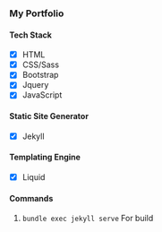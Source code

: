 ### My Portfolio

#### Tech Stack
* [x] HTML
* [x] CSS/Sass
* [x] Bootstrap
* [x] Jquery
* [x] JavaScript

#### Static Site Generator

* [x] Jekyll 

#### Templating Engine

* [x] Liquid

#### Commands

1. ``
  bundle exec jekyll serve
``
For build
